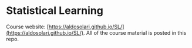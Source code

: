 # Statistical Learning

Course website: [https://aldosolari.github.io/SL/](https://aldosolari.github.io/SL/). All of the course material is posted in this repo.